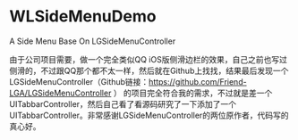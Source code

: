 # WLSideMenuDemo

A Side Menu Base On LGSideMenuController

由于公司项目需要，做一个完全类似QQ iOS版侧滑边栏的效果，自己之前也写过侧滑的，不过跟QQ那个都不太一样，然后就在Github上找找，结果最后发现一个LGSideMenuController（Github链接：https://github.com/Friend-LGA/LGSideMenuController ） 的项目完全符合我的需求，不过就是差一个UITabbarController，然后自己看了看源码研究了一下添加了一个UITabbarController。非常感谢LGSideMenuController的两位原作者，代码写的真心好。
